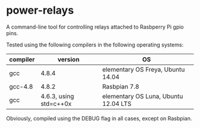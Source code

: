 # power-relays
A command-line tool for controlling relays attached to Rasbperry Pi gpio pins.

Tested using the following compilers in the following operating systems:

| compiler | version | OS |
|----------|---------|----|
| gcc | 4.8.4 | elementary OS Freya, Ubuntu 14.04 |
| gcc-4.8 | 4.8.2 | Rasbpian 7.8 |
| gcc | 4.6.3, using std=c++0x | elementary OS Luna, Ubuntu 12.04 LTS |

Obviously, compiled using the DEBUG flag in all cases, except on Rasbpian.

